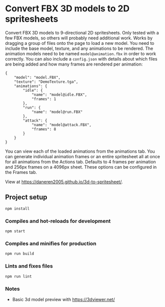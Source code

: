 # Convert FBX 3D models to 2D spritesheets
Convert FBX 3D models to 9-directional 2D spritesheets.  Only tested with a few FBX models, so others will probably need additional work.  Works by dragging a group of files onto the page to load a new model.  You need to include the base model, texture, and any animations to be rendered.  The animation models need to be named `model@animation.fbx` in order to work correctly.  You can also include a `config.json` with details about which files are being added and how many frames are rendered per animation:

```
{
	"model": "model.FBX",
	"texture": "DemoTexture.tga",
	"animations": {
		"idle": {
			"name": "model@idle.FBX",
			"frames": 1
		},
		"run": {
			"name": "model@run.FBX"
		},
		"attack": {
			"name": "model@attack.FBX",
			"frames": 8
		}
	}
}
```

You can view each of the loaded animations from the animations tab.  You can generate individual animation frames or an entire spritesheet all at once for all animations from the Actions tab.  Defaults to 4 frames per animation and 256px frames on a 4096px sheet.  These options can be configured in the Frames tab.

View at https://daneren2005.github.io/3d-to-spritesheet/.

## Project setup
```
npm install
```

### Compiles and hot-reloads for development
```
npm start
```

### Compiles and minifies for production
```
npm run build
```

### Lints and fixes files
```
npm run lint
```



### Notes
* Basic 3d model preview with https://3dviewer.net/